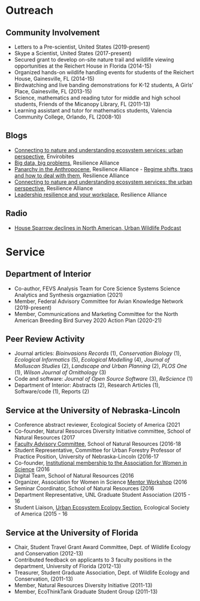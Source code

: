 # Outreach

## Community Involvement

-   Letters to a Pre-scientist, United States (2019-present)
-   Skype a Scientist, United States (2017-present)
-   Secured grant to develop on-site nature trail and wildlife viewing
    opportunities at the Reichert House in Florida (2014-15)
-   Organized hands-on wildlife handling events for students of the
    Reichert House, Gainesville, FL (2014-15)
-   Birdwatching and live banding demonstrations for K-12 students, A
    Girls’ Place, Gainesville, FL (2013-15)
-   Science, mathematics and reading tutor for middle and high school
    students, Friends of the Micanopy Library, FL (2011-13)
-   Learning assistant and tutor for mathematics students, Valencia
    Community College, Orlando, FL (2008-10)

## Blogs

-   [Connecting to nature and understanding ecosystem services: urban
    perspective](https://envirobites.org/2017/10/17/connecting-to-nature-and-understanding-ecosystem-services-the-urban-perspective/),
    Envirobites
-   [Big data, big
    problems](http://resilience2017.org/blog/big-data-big-problems/),
    Resilience Alliance
-   [Panarchy in the
    Anthropocene](http://resilience2017.org/blog/panarchy-in-the-anthropocene/),
    Resilience Alliance - [Regime shifts, traps and how to deal with
    them](http://resilience2017.org/blog/regime-shifts-traps-and-how-to-deal-with-them/),
    Resilience Alliance
-   [Connecting to nature and understanding ecosystem services: the
    urban
    perspective](http://resilience2017.org/blog/connecting-to-nature-and-understanding-ecosystem-services-the-urban-perspective/),
    Resilience Alliance
-   [Leadership resilience and your
    workplace](http://resilience2017.org/blog/leadership-resilience-and-your-workplace/),
    Resilience Alliance

## Radio

-   [House Sparrow declines in North American, Urban Wildlife
    Podcast](http://www.urbanwildlifecast.com/?p=139)

# Service

## Department of Interior

-   Co-author, FEVS Analysis Team for Core Science Systems Science
    Analytics and Synthesis orgazniation (2021)
-   Member, Federal Advisory Committee for Avian Knowledge Network
    (2019-present)
-   Member, Communications and Marketing Committee for the North
    American Breeding Bird Survey 2020 Action Plan (2020-21)

## Peer Review Activity

-   Journal articles: *Bioinvasions Records* (1), *Conservation Biology*
    (1), *Ecological Informatics* (5), *Ecological Modelling* (4),
    *Journal of Molluscan Studies* (2), *Landscape and Urban Planning*
    (2), *PLOS One* (1), *Wilson Journal of Ornithology* (3)
-   Code and software: *Journal of Open Source Software* (3),
    *ReScience* (1)
-   Department of Interior: Abstracts (2), Research Articles (1),
    Software/code (1), Reports (2)

## Service at the University of Nebraska-Lincoln

-   Conference abstract reviewer, Ecological Society of America (2021
-   Co-founder, Natural Resources Diversity Initiative committee, School
    of Natural Resources (2017
-   [Faculty Advisory
    Committee](http://snr.unl.edu/employeeinfo/people/committee/facultyadvisory.asp),
    School of Natural Resources (2016-18
-   Student Representative, Committee for Urban Forestry Professor of
    Practice Position, University of Nebraska-Lincoln (2016-17
-   Co-founder, [Institutional membership to the Association for Women
    in
    Science](http://news.unl.edu/newsrooms/today/article/university-is-institutional-partner-with-association-for-women-in-science/)
    (2016
-   Digital Team, School of Natural Resources (2016
-   Organizer, Association for Women in Science [Mentor
    Workshop](http://snr.unl.edu/registration/AWISMentor/MentorMenteeRegistrationAttendanceCap.aspx?utm_source=Google&utm_medium=email&utm_term=&utm_content=&utm_campaign=AWIS+Workshop)
    (2016
-   Seminar Coordinator, School of Natural Resources (2016
-   Department Representative, UNL Graduate Student Association (2015 -
    16
-   Student Liaison, [Urban Ecosystem Ecology
    Section](http://www.esa.org/urbanecology/), Ecological Society of
    America (2015 - 16

## Service at the University of Florida

-   Chair, Student Travel Grant Award Committee, Dept. of Wildlife
    Ecology and Conservation (2012-13)
-   Contributed feedback on applicants to 3 faculty positions in the
    department, University of Florida (2012-13)
-   Treasurer, Student Graduate Association, Dept. of Wildlife Ecology
    and Conservation, (2011-13)
-   Member, Natural Resources Diversity Initiative (2011-13)
-   Member, EcoThinkTank Graduate Student Group (2011-13)
